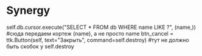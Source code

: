 # Synergy
self.db.cursor.execute("SELECT * FROM db WHERE name LIKE ?", (name,)) #сюда передаем кортеж (name), а не просто name
btn_cancel = ttk.Button(self, text="Закрыть", command=self.destroy) #тут не должно быть скобок у self.destroy
